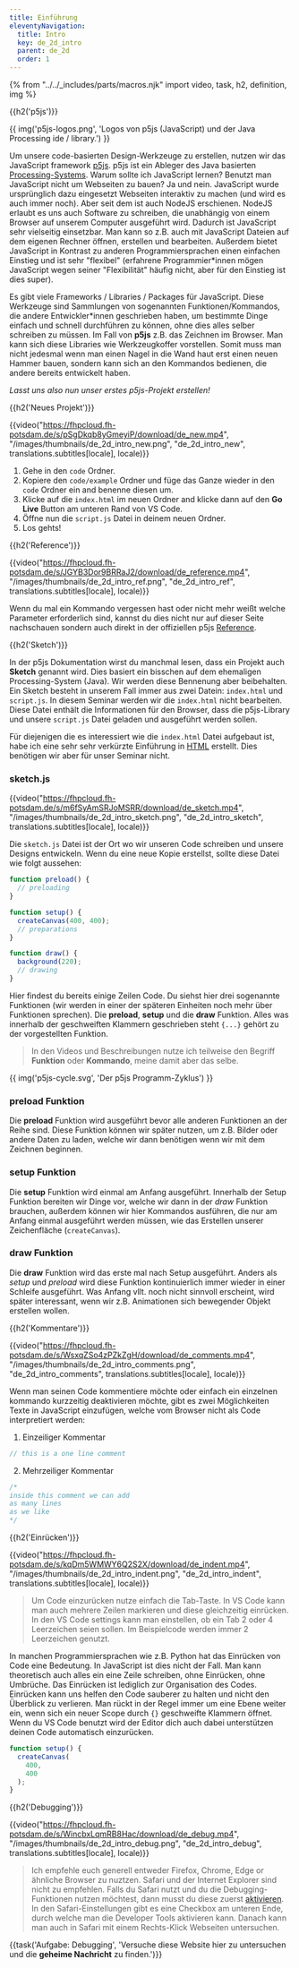 ```yaml
---
title: Einführung
eleventyNavigation:
  title: Intro
  key: de_2d_intro
  parent: de_2d
  order: 1
---
```


{% from "../../_includes/parts/macros.njk" import video, task, h2, definition, img %}

{{h2('p5js')}}

{{ img('p5js-logos.png', 'Logos von p5js (JavaScript) und der Java Processing ide / library.') }}

Um unsere code-basierten Design-Werkzeuge zu erstellen, nutzen wir das JavaScript framework [p5js](https://www.p5js.org). p5js ist ein Ableger des Java basierten [Processing-Systems](https://processing.org/). Warum sollte ich JavaScript lernen? Benutzt man JavaScript nicht um Webseiten zu bauen? Ja und nein. JavaScript wurde ursprünglich dazu eingesetzt Webseiten interaktiv zu machen (und wird es auch immer noch). Aber seit dem ist auch NodeJS erschienen. NodeJS erlaubt es uns auch Software zu schreiben, die unabhängig von einem Browser auf unserem Computer ausgeführt wird. Dadurch ist JavaScript sehr vielseitig einsetzbar. Man kann so z.B. auch mit JavaScript Dateien auf dem eigenen Rechner öffnen, erstellen und bearbeiten. Außerdem bietet JavaScript in Kontrast zu anderen Programmiersprachen einen einfachen Einstieg und ist sehr "flexibel" (erfahrene Programmier*innen mögen JavaScript wegen seiner "Flexibilität" häufig nicht, aber für den Einstieg ist dies super).

Es gibt viele Frameworks / Libraries / Packages für JavaScript. Diese Werkzeuge sind Sammlungen von sogenannten Funktionen/Kommandos, die andere Entwickler*innen geschrieben haben, um bestimmte Dinge einfach und schnell durchführen zu können, ohne dies alles selber schreiben zu müssen. Im Fall von **p5js** z.B. das Zeichnen im Browser. Man kann sich diese Libraries wie Werkzeugkoffer vorstellen. Somit muss man nicht jedesmal wenn man einen Nagel in die Wand haut erst einen neuen Hammer bauen, sondern kann sich an den Kommandos bedienen, die andere bereits entwickelt haben.

*Lasst uns also nun unser erstes p5js-Projekt erstellen!*

{{h2('Neues Projekt')}}

{{video("https://fhpcloud.fh-potsdam.de/s/pSgDkqb8yGmeyiP/download/de_new.mp4", "/images/thumbnails/de_2d_intro_new.png", "de_2d_intro_new", translations.subtitles[locale], locale)}}
<!--
de:https://fhpcloud.fh-potsdam.de/s/pSgDkqb8yGmeyiP/download/de_new.mp4
en:https://fhpcloud.fh-potsdam.de/s/geCyAfQbfg4P3Fe/download/de_new.mp4
-->

1. Gehe in den `code` Ordner.
2. Kopiere den `code/example` Ordner und füge das Ganze wieder in den `code` Ordner ein and benenne diesen um.
3. Klicke auf die `index.html` im neuen Ordner and klicke dann auf den **Go Live** Button am unteren Rand von VS Code.
4. Öffne nun die `script.js` Datei in deinem neuen Ordner.
5. Los gehts!


{{h2('Reference')}}

{{video("https://fhpcloud.fh-potsdam.de/s/JGYB3Dor9BRRaJ2/download/de_reference.mp4", "/images/thumbnails/de_2d_intro_ref.png", "de_2d_intro_ref", translations.subtitles[locale], locale)}}
<!--
de:https://fhpcloud.fh-potsdam.de/s/JGYB3Dor9BRRaJ2/download/de_reference.mp4
en:https://fhpcloud.fh-potsdam.de/s/rdnq32A7DzzttbF/download/de_reference.mp4
-->

Wenn du mal ein Kommando vergessen hast oder nicht mehr weißt welche Parameter erforderlich sind, kannst du dies nicht nur auf dieser Seite nachschauen sondern auch direkt in der offiziellen p5js [Reference](https://p5js.org/reference/).

{{h2('Sketch')}}

In der p5js Dokumentation wirst du manchmal lesen, dass ein Projekt auch **Sketch** genannt wird. Dies basiert ein bisschen auf dem ehemaligen Processing-System (Java). Wir werden diese Bennenung aber beibehalten. Ein Sketch besteht in unserem Fall immer aus zwei Datein: `index.html` und `script.js`. In diesem Seminar werden wir die `index.html` nicht bearbeiten. Diese Datei enthält die Informationen für den Browser, dass die p5js-Library und unsere `script.js` Datei geladen und ausgeführt werden sollen.

Für diejenigen die es interessiert wie die `index.html` Datei aufgebaut ist, habe ich eine sehr sehr verkürzte Einführung in [HTML](html.md) erstellt. Dies benötigen wir aber für unser Seminar nicht.

### sketch.js

{{video("https://fhpcloud.fh-potsdam.de/s/m6fSyAmSRJoMSRR/download/de_sketch.mp4", "/images/thumbnails/de_2d_intro_sketch.png", "de_2d_intro_sketch", translations.subtitles[locale], locale)}}
<!--
de:https://fhpcloud.fh-potsdam.de/s/m6fSyAmSRJoMSRR/download/de_sketch.mp4
en:https://fhpcloud.fh-potsdam.de/s/mLDgRoAWRSiefNb/download/de_sketch.mp4
-->

Die `sketch.js` Datei ist der Ort wo wir unseren Code schreiben und unsere Designs entwickeln. Wenn du eine neue Kopie erstellst, sollte diese Datei wie folgt aussehen:

```js
function preload() {
  // preloading
}

function setup() {
  createCanvas(400, 400);
  // preparations
}

function draw() {
  background(220);
  // drawing
}
```

Hier findest du bereits einige Zeilen Code. Du siehst hier drei sogenannte Funktionen (wir werden in einer der späteren Einheiten noch mehr über Funktionen sprechen). Die **preload**, **setup** und die **draw** Funktion. Alles was innerhalb der geschweiften Klammern geschrieben steht `{...}` gehört zu der vorgestellten Funktion.

> In den Videos und Beschreibungen nutze ich teilweise den Begriff **Funktion** oder **Kommando**, meine damit aber das selbe.

{{ img('p5js-cycle.svg', 'Der p5js Programm-Zyklus') }}

### preload Funktion

Die **preload** Funktion wird ausgeführt bevor alle anderen Funktionen an der Reihe sind. Diese Funktion können wir später nutzen, um z.B. Bilder oder andere Daten zu laden, welche wir dann benötigen wenn wir mit dem Zeichnen beginnen.


### setup Funktion

Die **setup** Funktion wird einmal am Anfang ausgeführt. Innerhalb der Setup Funktion bereiten wir Dinge vor, welche wir dann in der *draw* Funktion brauchen, außerdem können wir hier Kommandos ausführen, die nur am Anfang einmal ausgeführt werden müssen, wie das Erstellen unserer Zeichenfläche (`createCanvas`).

### draw Funktion

Die **draw** Funktion wird das erste mal nach Setup ausgeführt. Anders als *setup* und *preload* wird diese Funktion kontinuierlich immer wieder in einer Schleife ausgeführt. Was Anfang vllt. noch nicht sinnvoll erscheint, wird später interessant, wenn wir z.B. Animationen sich bewegender Objekt erstellen wollen.

{{h2('Kommentare')}}

{{video("https://fhpcloud.fh-potsdam.de/s/WsxqZSo4zPZkZgH/download/de_comments.mp4", "/images/thumbnails/de_2d_intro_comments.png", "de_2d_intro_comments", translations.subtitles[locale], locale)}}
<!--
de:https://fhpcloud.fh-potsdam.de/s/WsxqZSo4zPZkZgH/download/de_comments.mp4
en:https://fhpcloud.fh-potsdam.de/s/2HEDwNWoL6RNLHM/download/de_comments.mp4
-->

Wenn man seinen Code kommentiere möchte oder einfach ein einzelnen kommando kurzzeitig deaktivieren möchte, gibt es zwei Möglichkeiten Texte in JavaScript einzufügen, welche vom Browser nicht als Code interpretiert werden:

1. Einzeiliger Kommentar
```js
// this is a one line comment
```

2. Mehrzeiliger Kommentar
```js
/* 
inside this comment we can add
as many lines
as we like
*/
```

{{h2('Einrücken')}}

{{video("https://fhpcloud.fh-potsdam.de/s/kqDm5WMWY6Q2S2X/download/de_indent.mp4", "/images/thumbnails/de_2d_intro_indent.png", "de_2d_intro_indent", translations.subtitles[locale], locale)}}
<!--
de:https://fhpcloud.fh-potsdam.de/s/kqDm5WMWY6Q2S2X/download/de_indent.mp4
en:https://fhpcloud.fh-potsdam.de/s/iHNiJ5XEs9iFGg8/download/de_indent.mp4
-->

> Um Code einzurücken nutze einfach die Tab-Taste. In VS Code kann man auch mehrere Zeilen markieren und diese gleichzeitig einrücken. In den VS Code settings kann man einstellen, ob ein Tab 2 oder 4 Leerzeichen seien sollen. Im Beispielcode werden immer 2 Leerzeichen genutzt.

In manchen Programmiersprachen wie z.B. Python hat das Einrücken von Code eine Bedeutung. In JavaScript ist dies nicht der Fall. Man kann theoretisch auch alles ein eine Zeile schreiben, ohne Einrücken, ohne Umbrüche. Das Einrücken ist lediglich zur Organisation des Codes. Einrücken kann uns helfen den Code sauberer zu halten und nicht den Überblick zu verlieren. Man rückt in der Regel immer um eine Ebene weiter ein, wenn sich ein neuer Scope durch `{}` geschweifte Klammern öffnet. Wenn du VS Code benutzt wird der Editor dich auch dabei unterstützen deinen Code automatisch einzurücken.

```js
function setup() {
  createCanvas(
    400,
    400
  );
}
```


{{h2('Debugging')}}

{{video("https://fhpcloud.fh-potsdam.de/s/WincbxLqmRB8Hac/download/de_debug.mp4", "/images/thumbnails/de_2d_intro_debug.png", "de_2d_intro_debug", translations.subtitles[locale], locale)}}
<!--
de:https://fhpcloud.fh-potsdam.de/s/WincbxLqmRB8Hac/download/de_debug.mp4
en:https://fhpcloud.fh-potsdam.de/s/XAos9wLLNNaZ7Sb/download/de_debug.mp4
-->

> Ich empfehle euch generell entweder Firefox, Chrome, Edge or ähnliche Browser zu nuztzen. Safari und der Internet Explorer sind nicht zu empfehlen. Falls du Safari nutzt und du die Debugging-Funktionen nutzen möchtest, dann musst du diese zuerst [aktivieren](https://developer.apple.com/library/archive/documentation/NetworkingInternetWeb/Conceptual/Web_Inspector_Tutorial/EnableWebInspector/EnableWebInspector.html). In den Safari-Einstellungen gibt es eine Checkbox am unteren Ende, durch welche man die Developer Tools aktivieren kann. Danach kann man auch in Safari mit einem Rechts-Klick Webseiten untersuchen.

<script>
console.log('Herzlichen Glückwunsch. Du hast die geheime Nachricht gefunden. 🎉');
console.log('');
console.log('%c...@@@@@@...@@@...@@@...@@@@@@@@@...', 'color: #D12229;');
console.log('%c...@@@......@@@...@@@...@@@...@@@...', 'color: #F68A1E;');
console.log('%c...@@@@@@...@@@@@@@@@...@@@@@@@@@...', 'color: #FDE01A;');
console.log('%c...@@@......@@@...@@@...@@@.........', 'color: #007940;');
console.log('%c...@@@......@@@...@@@...@@@.........', 'color: #24408E;');
console.log('%c------------------------------------', 'color: #732982;');
</script>

{{task('Aufgabe: Debugging', 'Versuche diese Website hier zu untersuchen und die <strong>geheime Nachricht</strong> zu finden.')}}